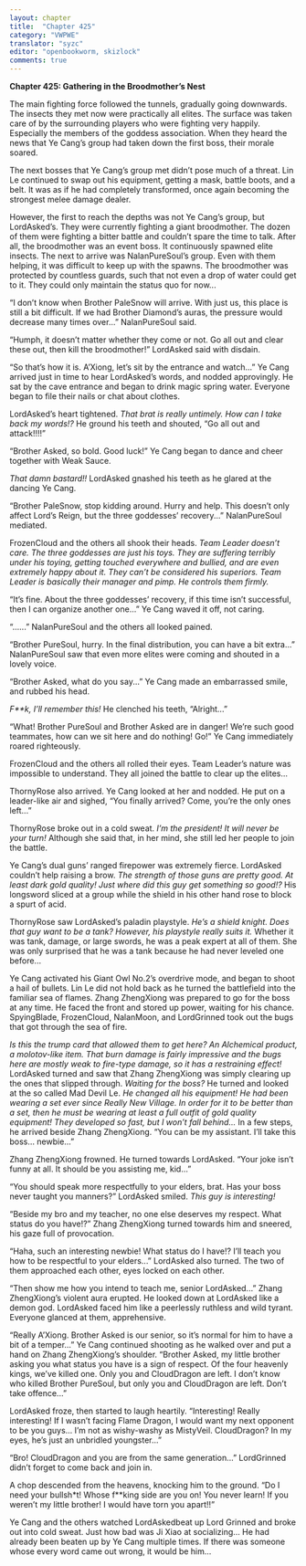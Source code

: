```yaml
---
layout: chapter
title:  "Chapter 425"
category: "VWPWE"
translator: "syzc"
editor: "openbookworm, skizlock"
comments: true
---
```


**Chapter 425: Gathering in the Broodmother’s Nest**

The main fighting force followed the tunnels, gradually going downwards. The insects they met now were practically all elites. The surface was taken care of by the surrounding players who were fighting very happily. Especially the members of the goddess association. When they heard the news that Ye Cang’s group had taken down the first boss, their morale soared.

The next bosses that Ye Cang’s group met didn’t pose much of a threat. Lin Le continued to swap out his equipment, getting a mask, battle boots, and a belt. It was as if he had completely transformed, once again becoming the strongest melee damage dealer.

However, the first to reach the depths was not Ye Cang’s group, but LordAsked’s. They were currently fighting a giant broodmother. The dozen of them were fighting a bitter battle and couldn’t spare the time to talk. After all, the broodmother was an event boss. It continuously spawned elite insects. The next to arrive was NalanPureSoul’s group. Even with them helping, it was difficult to keep up with the spawns. The broodmother was protected by countless guards, such that not even a drop of water could get to it. They could only maintain the status quo for now...

“I don’t know when Brother PaleSnow will arrive. With just us, this place is still a bit difficult. If we had Brother Diamond’s auras, the pressure would decrease many times over...” NalanPureSoul said.

“Humph, it doesn’t matter whether they come or not. Go all out and clear these out, then kill the broodmother!” LordAsked said with disdain.

“So that’s how it is. A’Xiong, let’s sit by the entrance and watch...” Ye Cang arrived just in time to hear LordAsked’s words, and nodded approvingly. He sat by the cave entrance and began to drink magic spring water. Everyone began to file their nails or chat about clothes.

LordAsked’s heart tightened. *That brat is really untimely. How can I take back my words!?* He ground his teeth and shouted, “Go all out and attack!!!!”

“Brother Asked, so bold. Good luck!” Ye Cang began to dance and cheer together with Weak Sauce.

*That damn bastard!!* LordAsked gnashed his teeth as he glared at the dancing Ye Cang.

“Brother PaleSnow, stop kidding around. Hurry and help. This doesn’t only affect Lord’s Reign, but the three goddesses’ recovery...” NalanPureSoul mediated.

FrozenCloud and the others all shook their heads. *Team Leader doesn’t care. The three goddesses are just his toys. They are suffering terribly under his toying, getting touched everywhere and bullied, and are even extremely happy about it. They can’t be considered his superiors. Team Leader is basically their manager and pimp. He controls them firmly.*

“It’s fine. About the three goddesses’ recovery, if this time isn’t successful, then I can organize another one...” Ye Cang waved it off, not caring.

“......” NalanPureSoul and the others all looked pained.

“Brother PureSoul, hurry. In the final distribution, you can have a bit extra...” NalanPureSoul saw that even more elites were coming and shouted in a lovely voice.

“Brother Asked, what do you say...” Ye Cang made an embarrassed smile, and rubbed his head.

*F\*\*k, I’ll remember this!* He clenched his teeth, “Alright...”

“What! Brother PureSoul and Brother Asked are in danger! We’re such good teammates, how can we sit here and do nothing! Go!” Ye Cang immediately roared righteously.

FrozenCloud and the others all rolled their eyes. Team Leader’s nature was impossible to understand. They all joined the battle to clear up the elites... 

ThornyRose also arrived. Ye Cang looked at her and nodded. He put on a leader-like air and sighed, “You finally arrived? Come, you’re the only ones left...”

ThornyRose broke out in a cold sweat. *I’m the president! It will never be your turn!* Although she said that, in her mind, she still led her people to join the battle.

Ye Cang’s dual guns’ ranged firepower was extremely fierce. LordAsked couldn’t help raising a brow. *The strength of those guns are pretty good. At least dark gold quality! Just where did this guy get something so good!?* His longsword sliced at a group while the shield in his other hand rose to block a spurt of acid.

ThornyRose saw LordAsked’s paladin playstyle. *He’s a shield knight. Does that guy want to be a tank? However, his playstyle really suits it.* Whether it was tank, damage, or large swords, he was a peak expert at all of them. She was only surprised that he was a tank because he had never leveled one before...

Ye Cang activated his Giant Owl No.2’s overdrive mode, and began to shoot a hail of bullets. Lin Le did not hold back as he turned the battlefield into the familiar sea of flames. Zhang ZhengXiong was prepared to go for the boss at any time. He faced the front and stored up power, waiting for his chance. SpyingBlade, FrozenCloud, NalanMoon, and LordGrinned took out the bugs that got through the sea of fire.

*Is this the trump card that allowed them to get here? An Alchemical product, a molotov-like item. That burn damage is fairly impressive and the bugs here are mostly weak to fire-type damage, so it has a restraining effect!* LordAsked turned and saw that Zhang ZhengXiong was simply clearing up the ones that slipped through. *Waiting for the boss?* He turned and looked at the so called Mad Devil Le. *He changed all his equipment! He had been wearing a set ever since Really New Village. In order for it to be better than a set, then he must be wearing at least a full outfit of gold quality equipment! They developed so fast, but I won’t fall behind...* In a few steps, he arrived beside Zhang ZhengXiong. “You can be my assistant. I’ll take this boss… newbie...”

Zhang ZhengXiong frowned. He turned towards LordAsked. “Your joke isn’t funny at all. It should be you assisting me, kid...”

“You should speak more respectfully to your elders, brat. Has your boss never taught you manners?” LordAsked smiled. *This guy is interesting!*

“Beside my bro and my teacher, no one else deserves my respect. What status do you have!?” Zhang ZhengXiong turned towards him and sneered, his gaze full of provocation.

“Haha, such an interesting newbie! What status do I have!? I’ll teach you how to be respectful to your elders...” LordAsked also turned. The two of them approached each other, eyes locked on each other.

“Then show me how you intend to teach me, senior LordAsked...” Zhang ZhengXiong’s violent aura erupted. He looked down at LordAsked like a demon god. LordAsked faced him like a peerlessly ruthless and wild tyrant. Everyone glanced at them, apprehensive.

“Really A’Xiong. Brother Asked is our senior, so it’s normal for him to have a bit of a temper...” Ye Cang continued shooting as he walked over and put a hand on Zhang ZhengXiong’s shoulder. “Brother Asked, my little brother asking you what status you have is a sign of respect. Of the four heavenly kings, we’ve killed one. Only you and CloudDragon are left. I don’t know who killed Brother PureSoul, but only you and CloudDragon are left. Don’t take offence...”

LordAsked froze, then started to laugh heartily. “Interesting! Really interesting! If I wasn’t facing Flame Dragon, I would want my next opponent to be you guys… I’m not as wishy-washy as MistyVeil. CloudDragon? In my eyes, he’s just an unbridled youngster...”

“Bro! CloudDragon and you are from the same generation...” LordGrinned didn’t forget to come back and join in.

A chop descended from the heavens, knocking him to the ground. “Do I need your bullsh\*t! Whose f\*\*king side are you on! You never learn! If you weren’t my little brother! I would have torn you apart!!”

Ye Cang and the others watched LordAskedbeat up Lord Grinned and broke out into cold sweat. Just how bad was Ji Xiao at socializing… He had already been beaten up by Ye Cang multiple times. If there was someone whose every word came out wrong, it would be him...
